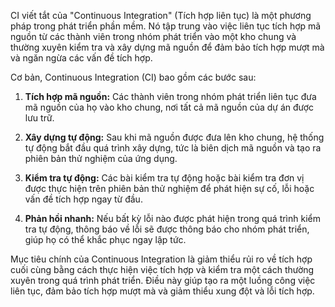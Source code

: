 CI viết tắt của "Continuous Integration" (Tích hợp liên tục) là một phương pháp trong phát triển phần mềm. Nó tập trung vào việc liên tục tích hợp mã nguồn từ các thành viên trong nhóm phát triển vào một kho chung và thường xuyên kiểm tra và xây dựng mã nguồn để đảm bảo tích hợp mượt mà và ngăn ngừa các vấn đề tích hợp.

Cơ bản, Continuous Integration (CI) bao gồm các bước sau:

1. **Tích hợp mã nguồn:** Các thành viên trong nhóm phát triển liên tục đưa mã nguồn của họ vào kho chung, nơi tất cả mã nguồn của dự án được lưu trữ.

2. **Xây dựng tự động:** Sau khi mã nguồn được đưa lên kho chung, hệ thống tự động bắt đầu quá trình xây dựng, tức là biên dịch mã nguồn và tạo ra phiên bản thử nghiệm của ứng dụng.

3. **Kiểm tra tự động:** Các bài kiểm tra tự động hoặc bài kiểm tra đơn vị được thực hiện trên phiên bản thử nghiệm để phát hiện sự cố, lỗi hoặc vấn đề tích hợp ngay từ đầu.

4. **Phản hồi nhanh:** Nếu bất kỳ lỗi nào được phát hiện trong quá trình kiểm tra tự động, thông báo về lỗi sẽ được thông báo cho nhóm phát triển, giúp họ có thể khắc phục ngay lập tức.

Mục tiêu chính của Continuous Integration là giảm thiểu rủi ro về tích hợp cuối cùng bằng cách thực hiện việc tích hợp và kiểm tra một cách thường xuyên trong quá trình phát triển. Điều này giúp tạo ra một luồng công việc liên tục, đảm bảo tích hợp mượt mà và giảm thiểu xung đột và lỗi tích hợp.